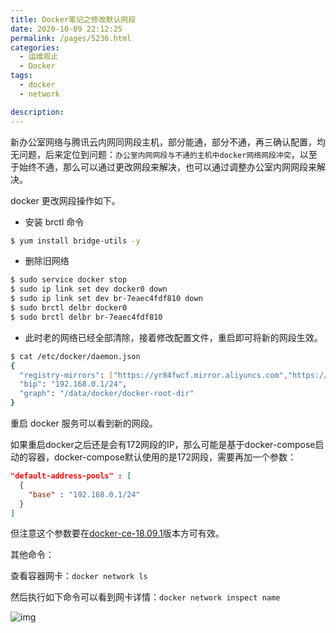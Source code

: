 ```yaml
---
title: Docker笔记之修改默认网段
date: 2020-10-09 22:12:25
permalink: /pages/5236.html
categories: 
  - 运维观止
  - Docker
tags: 
  - docker
  - network

description: 
---
```


新办公室网络与腾讯云内网同网段主机，部分能通，部分不通，再三确认配置，均无问题，后来定位到问题：`办公室内网网段与不通的主机中docker网络网段冲突`，以至于始终不通，那么可以通过更改网段来解决，也可以通过调整办公室内网网段来解决。



docker 更改网段操作如下。



- 安装 brctl 命令



```sh
$ yum install bridge-utils -y
```



- 删除旧网络



```sh
$ sudo service docker stop
$ sudo ip link set dev docker0 down
$ sudo ip link set dev br-7eaec4fdf810 down
$ sudo brctl delbr docker0
$ sudo brctl delbr br-7eaec4fdf810
```



- 此时老的网络已经全部清除，接着修改配置文件，重启即可将新的网段生效。



```sh
$ cat /etc/docker/daemon.json
{
  "registry-mirrors": ["https://yr84fwcf.mirror.aliyuncs.com","https://registry.docker-cn.com"],
  "bip": "192.168.0.1/24",
  "graph": "/data/docker/docker-root-dir"
}
```



重启 docker 服务可以看到新的网段。


如果重启docker之后还是会有172网段的IP，那么可能是基于docker-compose启动的容器，docker-compose默认使用的是172网段，需要再加一个参数：

```json
"default-address-pools" : [
  {
    "base" : "192.168.0.1/24"
  }
]
```

但注意这个参数要在[docker-ce-18.09.1](https://download.docker.com/linux/centos/7/x86_64/stable/Packages/docker-ce-18.09.1-3.el7.x86_64.rpm)版本方可有效。

其他命令：

查看容器网卡：`docker network ls`

然后执行如下命令可以看到网卡详情：`docker network inspect name`


![img](http://t.eryajf.net/imgs/2021/09/a8530db9a1aeead1.jpg)
